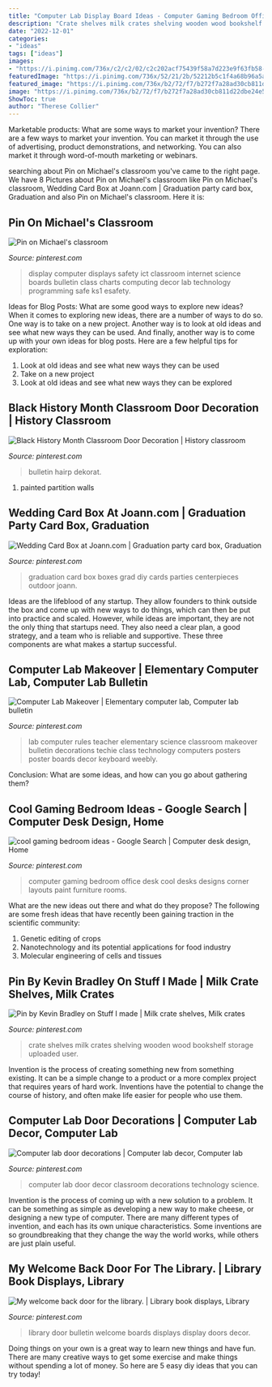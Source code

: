 ```yaml
---
title: "Computer Lab Display Board Ideas - Computer Gaming Bedroom Office Desk Cool Desks Designs Corner Layouts Paint Furniture Rooms"
description: "Crate shelves milk crates shelving wooden wood bookshelf storage uploaded user"
date: "2022-12-01"
categories:
- "ideas"
tags: ["ideas"]
images:
- "https://i.pinimg.com/736x/c2/c2/02/c2c202acf75439f58a7d223e9f63fb58--library-ideas-the-library.jpg"
featuredImage: "https://i.pinimg.com/736x/52/21/2b/52212b5c1f4a68b96a5aafee35582417.jpg"
featured_image: "https://i.pinimg.com/736x/b2/72/f7/b272f7a28ad30cb811d22dbe24e5713a--labs-computer-lab.jpg"
image: "https://i.pinimg.com/736x/b2/72/f7/b272f7a28ad30cb811d22dbe24e5713a--labs-computer-lab.jpg"
ShowToc: true
author: "Therese Collier"
---
```



Marketable products: What are some ways to market your invention?
There are a few ways to market your invention. You can market it through the use of advertising, product demonstrations, and networking. You can also market it through word-of-mouth marketing or webinars.

	

		
searching about Pin on Michael&#039;s classroom you've came to the right page. We have 8 Pictures about Pin on Michael&#039;s classroom like Pin on Michael&#039;s classroom, Wedding Card Box at Joann.com | Graduation party card box, Graduation and also Pin on Michael&#039;s classroom. Here it is:
		
    
## Pin On Michael&#039;s Classroom

<img loading=lazy src="https://i.pinimg.com/736x/52/21/2b/52212b5c1f4a68b96a5aafee35582417.jpg" onerror="this.onerror=null;this.src='https://tse2.mm.bing.net/th?id=OIP.QtM8wICiQPOCdfeub34IOQHaJ4&amp;pid=15.1';" alt="Pin on Michael&#039;s classroom">

_Source: pinterest.com_

>display computer displays safety ict classroom internet science boards bulletin class charts computing decor lab technology programming safe ks1 esafety. 

	

Ideas for Blog Posts: What are some good ways to explore new ideas?
When it comes to exploring new ideas, there are a number of ways to do so. One way is to take on a new project. Another way is to look at old ideas and see what new ways they can be used. And finally, another way is to come up with your own ideas for blog posts. Here are a few helpful tips for exploration: 
1. Look at old ideas and see what new ways they can be used
2. Take on a new project
3. Look at old ideas and see what new ways they can be explored  
    
## Black History Month Classroom Door Decoration | History Classroom

<img loading=lazy src="https://i.pinimg.com/736x/ec/5e/27/ec5e27cc7b9024d8c16df6b15307aca0--classroom-door-decorations-classroom-ideas.jpg" onerror="this.onerror=null;this.src='https://tse4.mm.bing.net/th?id=OIP.EoPjeVcVn-oyZalz36eDnQHaJ3&amp;pid=15.1';" alt="Black History Month Classroom Door Decoration | History classroom">

_Source: pinterest.com_

>bulletin hairp dekorat. 

	

1. painted partition walls

    
## Wedding Card Box At Joann.com | Graduation Party Card Box, Graduation

<img loading=lazy src="https://i.pinimg.com/originals/9c/4d/40/9c4d409defdc86c58950ebb8ffc38523.jpg" onerror="this.onerror=null;this.src='https://tse2.mm.bing.net/th?id=OIP.U7CZYfKM3AFDT6A_sLgpnwHaKt&amp;pid=15.1';" alt="Wedding Card Box at Joann.com | Graduation party card box, Graduation">

_Source: pinterest.com_

>graduation card box boxes grad diy cards parties centerpieces outdoor joann. 

	

Ideas are the lifeblood of any startup. They allow founders to think outside the box and come up with new ways to do things, which can then be put into practice and scaled. However, while ideas are important, they are not the only thing that startups need. They also need a clear plan, a good strategy, and a team who is reliable and supportive. These three components are what makes a startup successful.

    
## Computer Lab Makeover | Elementary Computer Lab, Computer Lab Bulletin

<img loading=lazy src="https://i.pinimg.com/originals/a4/49/b4/a449b41dd7cc37f710ee2a1ee851e08c.jpg" onerror="this.onerror=null;this.src='https://tse4.mm.bing.net/th?id=OIP.q9BiXjvuSyzIV7ADxNy8lgHaJ4&amp;pid=15.1';" alt="Computer Lab Makeover | Elementary computer lab, Computer lab bulletin">

_Source: pinterest.com_

>lab computer rules teacher elementary science classroom makeover bulletin decorations techie class technology computers posters poster boards decor keyboard weebly. 

	

Conclusion: What are some ideas, and how can you go about gathering them?
 

    
## Cool Gaming Bedroom Ideas - Google Search | Computer Desk Design, Home

<img loading=lazy src="https://i.pinimg.com/736x/26/24/52/2624529124004f9e3135365bbaeee445--wall-paint-colors-green-wall-paints.jpg" onerror="this.onerror=null;this.src='https://tse4.mm.bing.net/th?id=OIP.P7vd0zu6fDlTqDlq6fFC5wHaE9&amp;pid=15.1';" alt="cool gaming bedroom ideas - Google Search | Computer desk design, Home">

_Source: pinterest.com_

>computer gaming bedroom office desk cool desks designs corner layouts paint furniture rooms. 

	

What are the new ideas out there and what do they propose?
The following are some fresh ideas that have recently been gaining traction in the scientific community: 
1. Genetic editing of crops
2. Nanotechnology and its potential applications for food industry
3. Molecular engineering of cells and tissues 

    
## Pin By Kevin Bradley On Stuff I Made | Milk Crate Shelves, Milk Crates

<img loading=lazy src="https://i.pinimg.com/originals/9b/c5/68/9bc5686c08ae7916c7e973cb7156cc60.jpg" onerror="this.onerror=null;this.src='https://tse4.mm.bing.net/th?id=OIP.Yi-YQDbDrGgyDlMcIUs9ewHaJ4&amp;pid=15.1';" alt="Pin by Kevin Bradley on Stuff I made | Milk crate shelves, Milk crates">

_Source: pinterest.com_

>crate shelves milk crates shelving wooden wood bookshelf storage uploaded user. 

	

Invention is the process of creating something new from something existing. It can be a simple change to a product or a more complex project that requires years of hard work. Inventions have the potential to change the course of history, and often make life easier for people who use them.

    
## Computer Lab Door Decorations | Computer Lab Decor, Computer Lab

<img loading=lazy src="https://i.pinimg.com/736x/b2/72/f7/b272f7a28ad30cb811d22dbe24e5713a--labs-computer-lab.jpg" onerror="this.onerror=null;this.src='https://tse4.mm.bing.net/th?id=OIP.K4wf54OEbcDHgbHEWkyeNwHaNK&amp;pid=15.1';" alt="Computer lab door decorations | Computer lab decor, Computer lab">

_Source: pinterest.com_

>computer lab door decor classroom decorations technology science. 

	

Invention is the process of coming up with a new solution to a problem. It can be something as simple as developing a new way to make cheese, or designing a new type of computer. There are many different types of invention, and each has its own unique characteristics. Some inventions are so groundbreaking that they change the way the world works, while others are just plain useful.

    
## My Welcome Back Door For The Library. | Library Book Displays, Library

<img loading=lazy src="https://i.pinimg.com/736x/c2/c2/02/c2c202acf75439f58a7d223e9f63fb58--library-ideas-the-library.jpg" onerror="this.onerror=null;this.src='https://tse3.mm.bing.net/th?id=OIP.5kDwzUPhIpXhLhqJg1PmfAHaJ3&amp;pid=15.1';" alt="My welcome back door for the library. | Library book displays, Library">

_Source: pinterest.com_

>library door bulletin welcome boards displays display doors decor. 

	

Doing things on your own is a great way to learn new things and have fun. There are many creative ways to get some exercise and make things without spending a lot of money. So here are 5 easy diy ideas that you can try today!

